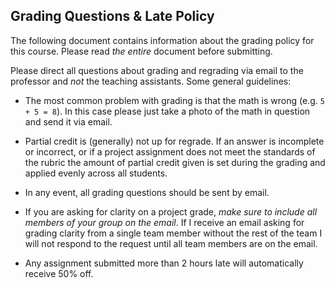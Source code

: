 ## Grading Questions & Late Policy

The following document contains information about the grading policy for this course. Please read _the entire_ document before submitting.

Please direct all questions about grading and regrading via email to the professor and _not_ the teaching assistants. Some general guidelines:

- The most common problem with grading is that the math is wrong (e.g. `5 + 5 = 8`). In this case please just take a photo of the math in question and send it via email.

- Partial credit is (generally) not up for regrade. If an answer is incomplete or incorrect, or if a project assignment does not meet the standards of the rubric the amount of partial credit given is set during the grading and applied evenly across all students. 

- In any event, all grading questions should be sent by email.

- If you are asking for clarity on a project grade, _make sure to include all members of your group on the email_. If I receive an email asking for grading clarity from a single team member without the rest of the team I will not respond to the request until all team members are on the email.

- Any assignment submitted more than 2 hours late will automatically receive 50\% off. 